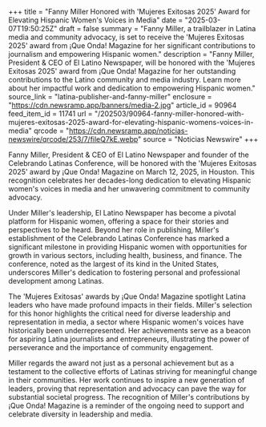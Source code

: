 +++
title = "Fanny Miller Honored with 'Mujeres Exitosas 2025' Award for Elevating Hispanic Women's Voices in Media"
date = "2025-03-07T19:50:25Z"
draft = false
summary = "Fanny Miller, a trailblazer in Latina media and community advocacy, is set to receive the 'Mujeres Exitosas 2025' award from ¡Que Onda! Magazine for her significant contributions to journalism and empowering Hispanic women."
description = "Fanny Miller, President & CEO of El Latino Newspaper, will be honored with the 'Mujeres Exitosas 2025' award from ¡Que Onda! Magazine for her outstanding contributions to the Latino community and media industry. Learn more about her impactful work and dedication to empowering Hispanic women."
source_link = "latina-publisher-and-fanny-miller"
enclosure = "https://cdn.newsramp.app/banners/media-2.jpg"
article_id = 90964
feed_item_id = 11741
url = "/202503/90964-fanny-miller-honored-with-mujeres-exitosas-2025-award-for-elevating-hispanic-womens-voices-in-media"
qrcode = "https://cdn.newsramp.app/noticias-newswire/qrcode/253/7/fileQ7kE.webp"
source = "Noticias Newswire"
+++

<p>Fanny Miller, President & CEO of El Latino Newspaper and founder of the Celebrando Latinas Conference, will be honored with the 'Mujeres Exitosas 2025' award by ¡Que Onda! Magazine on March 12, 2025, in Houston. This recognition celebrates her decades-long dedication to elevating Hispanic women's voices in media and her unwavering commitment to community advocacy.</p><p>Under Miller's leadership, El Latino Newspaper has become a pivotal platform for Hispanic women, offering a space for their stories and perspectives to be heard. Beyond her role in publishing, Miller's establishment of the Celebrando Latinas Conference has marked a significant milestone in providing Hispanic women with opportunities for growth in various sectors, including health, business, and finance. The conference, noted as the largest of its kind in the United States, underscores Miller's dedication to fostering personal and professional development among Latinas.</p><p>The 'Mujeres Exitosas' awards by ¡Que Onda! Magazine spotlight Latina leaders who have made profound impacts in their fields. Miller's selection for this honor highlights the critical need for diverse leadership and representation in media, a sector where Hispanic women's voices have historically been underrepresented. Her achievements serve as a beacon for aspiring Latina journalists and entrepreneurs, illustrating the power of perseverance and the importance of community engagement.</p><p>Miller regards the award not just as a personal achievement but as a testament to the collective efforts of Latinas striving for meaningful change in their communities. Her work continues to inspire a new generation of leaders, proving that representation and advocacy can pave the way for substantial societal progress. The recognition of Miller's contributions by ¡Que Onda! Magazine is a reminder of the ongoing need to support and celebrate diversity in leadership and media.</p>